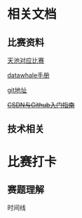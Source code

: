 # 相关文档

## 比赛资料

[天池对应比赛](https://tianchi.aliyun.com/competition/entrance/531810/introduction)

[datawhale手册](https://shimo.im/docs/rp3OVnXzDWtpoxAm/read)

[git地址](https://github.com/datawhalechina/team-learning-nlp/tree/master/NewsTextClassification)



~~[CSDN与Github入门指南](https://shimo.im/docs/JG08V44mCzMH4Z2U/read)~~

## 技术相关



# 比赛打卡

## 赛题理解





时间线

